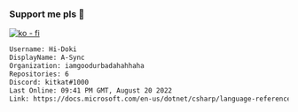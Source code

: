 ### Support me pls 🙏

[![ko - fi](https://ko-fi.com/img/githubbutton_sm.svg)](https://ko-fi.com/O5O4D6DP7)

  ```txt
  Username: Hi-Doki
  DisplayName: A-Sync
  Organization: iamgoodurbadahahhaha
  Repositories: 6
  Discord: kitkat#1000
  Last Online: 09:41 PM GMT, August 20 2022
  Link: https://docs.microsoft.com/en-us/dotnet/csharp/language-reference/keywords/async
  ```       